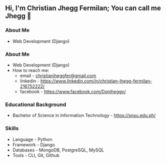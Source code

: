 ## Hi, I'm Christian Jhegg Fermilan; You can call me Jhegg 👋

### About Me
* Web Development (Django)


### About Me
* Web Development (Django)
* How to reach me: 
    * email - christianjheggfer@gmail.com
    * linkedin - https://www.linkedin.com/in/christian-jhegg-fermilan-216752222/
    * facebook - https://www.facebook.com/Donjheggo/

### Educational Background
* Bachelor of Science in Information Technology - https://snsu.edu.ph/

### Skills
* Language - Python
* Framework - Django
* Databases - MongoDB, PostgreSQL, MySQL
* Tools - CLI, Git, Github

